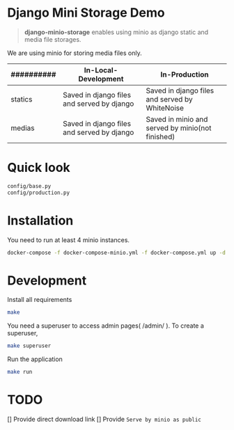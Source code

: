 # Django Mini Storage Demo

> **django-minio-storage** enables using minio as django static and media file storages.

We are using minio for storing media files only.

|##########|In-Local-Development|In-Production|
|----------|--------------------|-------------|
|statics   |Saved in django files and served by django|Saved in django files and served by WhiteNoise  |
|medias    |Saved in django files and served by django|Saved in minio and served by minio(not finished)|


Quick look
==========

```bash
config/base.py
config/production.py
```

Installation
============

You need to run at least 4 minio instances. 

```bash
docker-compose -f docker-compose-minio.yml -f docker-compose.yml up -d --build
```

Development
===========

Install all requirements

```bash
make
```

You need a superuser to access admin pages( /admin/ ). To create a superuser,

```bash
make superuser
```

Run the application

```bash
make run
```

TODO
=====

[] Provide direct download link
[] Provide `Serve by minio as public`
